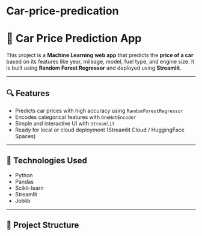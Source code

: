# Car-price-predication
# 🚗 Car Price Prediction App

This project is a **Machine Learning web app** that predicts the **price of a car** based on its features like year, mileage, model, fuel type, and engine size. It is built using **Random Forest Regressor** and deployed using **Streamlit**.

---

## 🔍 Features

- Predicts car prices with high accuracy using `RandomForestRegressor`
- Encodes categorical features with `OneHotEncoder`
- Simple and interactive UI with `Streamlit`
- Ready for local or cloud deployment (Streamlit Cloud / HuggingFace Spaces)

---

## 🧠 Technologies Used

- Python
- Pandas
- Scikit-learn
- Streamlit
- Joblib

---

## 📁 Project Structure

